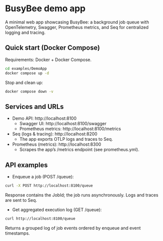 # BusyBee demo app

A minimal web app showcasing BusyBee: a background job queue with OpenTelemetry, Swagger, Prometheus metrics, and Seq for
centralized logging and tracing.

## Quick start (Docker Compose)

Requirements: Docker + Docker Compose.

```bash
cd examples/DemoApp
docker compose up -d
```

Stop and clean up:

```bash
docker compose down -v
```

## Services and URLs

- Demo API: http://localhost:8100
    - Swagger UI: http://localhost:8100/swagger
    - Prometheus metrics: http://localhost:8100/metrics
- Seq (logs & tracing): http://localhost:8200
    - The app exports OTLP logs and traces to Seq.
- Prometheus (metrics): http://localhost:8300
    - Scrapes the app’s /metrics endpoint (see prometheus.yml).

## API examples

- Enqueue a job (POST /queue):

```bash
curl -X POST http://localhost:8100/queue
```

Response contains the JobId; the job runs asynchronously. Logs and traces are sent to Seq.

- Get aggregated execution log (GET /queue):

```bash
curl http://localhost:8100/queue
```

Returns a grouped log of job events ordered by enqueue and event timestamps.